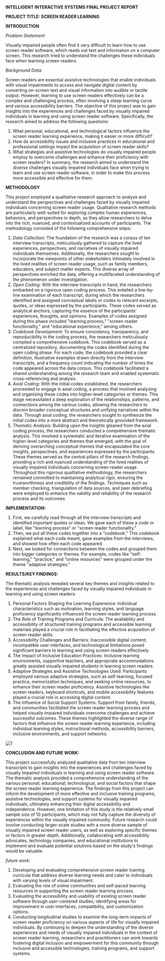 **INTELLIGENT INTERACTIVE SYSTEMS FINAL PROJECT REPORT**

**PROJECT TITLE: SCREEN READER LEARNING**

**INTRODUCTION**

*Problem Statement:*

Visually impaired people often find it very difficult to learn how to use screen reader software, which reads out text and information on a computer screen. This research tried to understand the challenges these individuals face when learning screen readers.

*Background Data:*

Screen readers are essential assistive technologies that enable individuals with visual impairments to access and navigate digital content by converting on-screen text and visual information into audible or tactile output. However, learning to use screen readers effectively can be a complex and challenging process, often involving a steep learning curve and various accessibility barriers. The objective of this project was to gain insights into the experiences and challenges faced by visually impaired individuals in learning and using screen reader software. Specifically, the research aimed to address the following questions:
1. What personal, educational, and technological factors influence the screen reader learning experience, making it easier or more difficult?
2. How do accessibility issues and inclusive practices in educational and professional settings impact the acquisition of screen reader skills?
3. What strategies and assistive technologies do visually impaired people employ to overcome challenges and enhance their proficiency with screen readers?
In summary, the research aimed to understand the diverse challenges visually impaired individuals face when trying to learn and use screen reader software, in order to make this process more accessible and effective for them.

**METHODOLOGY**

This project employed a qualitative research approach to analyze and understand the perspectives and challenges faced by visually impaired individuals concerning screen reader usage. Qualitative research methods are particularly well-suited for exploring complex human experiences, behaviors, and perspectives in depth, as they allow researchers to delve into the rich, nuanced, and contextualized accounts of participants.
The methodology consisted of the following comprehensive steps:
1.	*Data Collection:* The foundation of the research was a corpus of ten interview transcripts, meticulously gathered to capture the lived experiences, perspectives, and narratives of visually impaired individuals themselves. Additionally, the researchers sought to incorporate the viewpoints of other stakeholders intimately involved in the lived realities of screen reader usage, such as family members, educators, and subject matter experts. This diverse array of perspectives enriched the data, offering a multifaceted understanding of the phenomenon under investigation.
2.	*Open Coding:* With the interview transcripts in hand, the researchers embarked on a rigorous open coding process. This entailed a line-by-line examination of each transcript, during which the researchers identified and assigned conceptual labels or codes to relevant excerpts, quotes, or ideas expressed by the participants. These codes served as analytical anchors, capturing the essence of the participants' experiences, thoughts, and opinions. Examples of codes assigned during this phase included "learning process," "screen reader functionality," and "educational experience," among others.
3.	*Codebook Development:* To ensure consistency, transparency, and reproducibility in the coding process, the researchers meticulously compiled a comprehensive codebook. This codebook served as a centralized repository, documenting the codes identified during the open coding phase. For each code, the codebook provided a clear definition, illustrative examples drawn directly from the interview transcripts, and a frequency count indicating the number of times the code appeared across the data corpus. This codebook facilitated a shared understanding among the research team and enabled systematic cross-referencing and analysis.
4.	*Axial Coding:* With the initial codes established, the researchers proceeded to engage in axial coding, a process that involved analyzing and organizing these codes into higher-level categories or themes. This stage necessitated a deep exploration of the relationships, patterns, and connections among the various codes, allowing the researchers to discern broader conceptual structures and unifying narratives within the data. Through axial coding, the researchers sought to synthesize the initial codes into a more abstract and theoretically grounded framework.
5.	*Thematic Analysis:* Building upon the insights gleaned from the axial coding process, the researchers conducted a comprehensive thematic analysis. This involved a systematic and iterative examination of the higher-level categories and themes that emerged, with the goal of deriving overarching conceptual themes that encapsulated the core insights, perspectives, and experiences expressed by the participants. These themes served as the central pillars of the research findings, providing a rich and nuanced understanding of the lived realities of visually impaired individuals concerning screen reader usage.
Throughout this rigorous qualitative methodology, the researchers remained committed to maintaining analytical rigor, ensuring the trustworthiness and credibility of the findings. Techniques such as member checking, triangulation of data sources, and peer debriefing were employed to enhance the validity and reliability of the research process and its outcomes

**IMPLEMENTATION:**

1.	First, we carefully read through all the interview transcripts and identified important quotes or ideas. We gave each of these a code or label, like "learning process" or "screen reader functionality." 
2.	Then, we put all these codes together into a "codebook." This codebook explained what each code meant, gave examples from the interviews, and showed how often each code appeared. 
3.	Next, we looked for connections between the codes and grouped them into bigger categories or themes. For example, codes like "self-learning," "practice," and "online resources" were grouped under the theme "adaptive strategies."


**RESULTS/KEY FINDINGS:**

The thematic analysis revealed several key themes and insights related to the experiences and challenges faced by visually impaired individuals in learning and using screen readers:
1. Personal Factors Shaping the Learning Experience: Individual characteristics such as motivation, learning styles, and language proficiency significantly influenced the screen reader learning process.
2. The Role of Training Programs and Curricula: The availability and accessibility of structured training programs and accessible learning materials played a crucial role in facilitating the effective acquisition of screen reader skills.
3. Accessibility Challenges and Barriers: Inaccessible digital content, incompatible user interfaces, and technological limitations posed significant barriers to learning and using screen readers effectively.
4. The Impact of Inclusive Education Practices: Inclusive learning environments, supportive teachers, and appropriate accommodations greatly assisted visually impaired students in learning screen readers.
5. Adaptive Strategies and Assistive Technologies Used: Participants employed various adaptive strategies, such as self-learning, focused practice, memorization techniques, and seeking online resources, to enhance their screen reader proficiency. Assistive technologies like screen readers, keyboard shortcuts, and mobile accessibility features played a crucial role in accessing digital content.
6. The Influence of Social Support Systems: Support from family, friends, and communities facilitated the screen reader learning process and helped visually impaired individuals overcome challenges and achieve successful outcomes.
These themes highlighted the diverse range of factors that influence the screen reader learning experience, including individual learning styles, instructional methods, accessibility barriers, inclusive environments, and support networks.
 
 ![1](screenshot(182).png)
 

**CONCLUSION AND FUTURE WORK:**

This project successfully analyzed qualitative data from ten interview transcripts to gain insights into the experiences and challenges faced by visually impaired individuals in learning and using screen reader software. The thematic analysis provided a comprehensive understanding of the various personal, educational, technological, and social factors that shape the screen reader learning experience.
The findings from this project can inform the development of more effective and inclusive training programs, assistive technologies, and support systems for visually impaired individuals, ultimately enhancing their digital accessibility and independence. However, one limitation of this study is the relatively small sample size of 10 participants, which may not fully capture the diversity of experiences within the visually impaired community.
Future research could involve conducting larger-scale studies with a more diverse sample of visually impaired screen reader users, as well as exploring specific themes or factors in greater depth. Additionally, collaborating with accessibility advocates, technology companies, and educational institutions to implement and evaluate potential solutions based on the study's findings would be valuable.

*future work:*

1.	Developing and evaluating comprehensive screen reader training curricula that address diverse learning needs and cater to individuals with varying levels of visual impairment.
2.	Evaluating the role of online communities and self-paced learning resources in supporting the screen reader learning process.
3.	Evaluating the accessibility and usability of existing screen reader software through user-centered studies, identifying areas for improvement in user interfaces, compatibility, and customization options.
4.	Conducting longitudinal studies to examine the long-term impacts of screen reader proficiency on various aspects of life for visually impaired individuals.
By continuing to deepen the understanding of the diverse experiences and needs of visually impaired individuals in the context of screen reader learning, researchers and practitioners can work towards fostering digital inclusion and empowerment for this community through inclusive and accessible technologies, training programs, and support systems.

